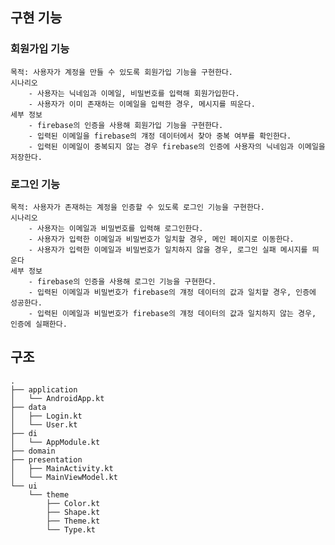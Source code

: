 ## 구현 기능

### 회원가입 기능
	목적: 사용자가 계정을 만들 수 있도록 회원가입 기능을 구현한다.   
	시나리오
		- 사용자는 닉네임과 이메일, 비밀번호를 입력해 회원가입한다.
        - 사용자가 이미 존재하는 이메일을 입력한 경우, 메시지를 띄운다. 
    세부 정보
        - firebase의 인증을 사용해 회원가입 기능을 구현한다.
        - 입력된 이메일을 firebase의 걔정 데이터에서 찾아 중복 여부를 확인한다.
        - 입력된 이메일이 중복되지 않는 경우 firebase의 인증에 사용자의 닉네임과 이메일을 저장한다.


### 로그인 기능
    목적: 사용자가 존재하는 계정을 인증할 수 있도록 로그인 기능을 구현한다. 
    시나리오 
        - 사용자는 이메일과 비밀번호를 입력해 로그인한다. 
        - 사용자가 입력한 이메일과 비밀번호가 일치할 경우, 메인 페이지로 이동한다. 
        - 사용자가 입력한 이메일과 비밀번호가 일치하지 않을 경우, 로그인 실패 메시지를 띄운다
    세부 정보
        - firebase의 인증을 사용해 로그인 기능을 구현한다.  
        - 입력된 이메일과 비밀번호가 firebase의 걔정 데이터의 값과 일치할 경우, 인증에 성공한다. 
        - 입력된 이메일과 비밀번호가 firebase의 걔정 데이터의 값과 일치하지 않는 경우, 인증에 실패한다.



## 구조
```
.
├── application
│   └── AndroidApp.kt
├── data
│   ├── Login.kt
│   └── User.kt
├── di
│   └── AppModule.kt
├── domain
├── presentation
│   ├── MainActivity.kt
│   └── MainViewModel.kt
└── ui
    └── theme
        ├── Color.kt
        ├── Shape.kt
        ├── Theme.kt
        └── Type.kt
```
